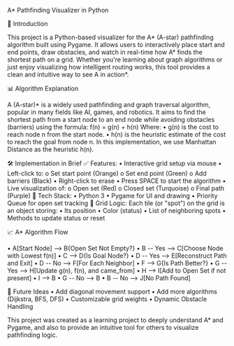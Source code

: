 A* Pathfinding Visualizer in Python

🚀 Introduction

 This project is a Python-based visualizer for the A* (A-star) pathfinding algorithm built using Pygame. It allows users to interactively place start and end points, draw obstacles, and watch in real-time how A* finds the shortest path on a grid.
Whether you're learning about graph algorithms or just enjoy visualizing how intelligent routing works, this tool provides a clean and intuitive way to see A in action*.

📊 Algorithm Explanation

A (A-star)* is a widely used pathfinding and graph traversal algorithm, popular in many fields like AI, games, and robotics. It aims to find the shortest path from a start node to an end node while avoiding obstacles (barriers) using the formula:
f(n) = g(n) + h(n)
Where:
•	g(n) is the cost to reach node n from the start node.
•	h(n) is the heuristic estimate of the cost to reach the goal from node n.
In this implementation, we use Manhattan Distance as the heuristic h(n).

🛠️ Implementation in Brief
✅ Features:
•	Interactive grid setup via mouse
•	Left-click to:
o	Set start point (Orange)
o	Set end point (Green)
o	Add barriers (Black)
•	Right-click to erase
•	Press SPACE to start the algorithm
•	Live visualization of:
o	Open set (Red)
o	Closed set (Turquoise)
o	Final path (Purple)
🔧 Tech Stack:
•	Python 3
•	Pygame for UI and drawing
•	Priority Queue for open set tracking
🧱 Grid Logic:
Each tile (or "spot") on the grid is an object storing:
•	Its position
•	Color (status)
•	List of neighboring spots
•	Methods to update status or reset


📈 A* Algorithm Flow


•	A[Start Node] --> B{Open Set Not Empty?}
•	B -- Yes --> C[Choose Node with Lowest f(n)]
•	C --> D{Is Goal Node?}
•	D -- Yes --> E[Reconstruct Path and Exit]
•	D -- No --> F[For Each Neighbor]
•	F --> G{Is Path Better?}
•	G -- Yes --> H[Update g(n), f(n), and came_from]
•	H --> I[Add to Open Set if not present]
•	I --> B
•	G -- No --> B
•	B -- No --> J[No Path Found]


🧠 Future Ideas
•	Add diagonal movement support
•	Add more algorithms (Dijkstra, BFS, DFS)
•	Customizable grid weights
•	Dynamic Obstacle Handling 

This project was created as a learning project to deeply understand A* and Pygame, and also to provide an intuitive tool for others to visualize pathfinding logic.



